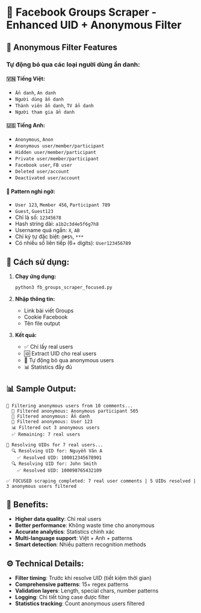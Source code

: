 # 🎯 Facebook Groups Scraper - Enhanced UID + Anonymous Filter

## 🚫 **Anonymous Filter Features**

### Tự động bỏ qua các loại người dùng ẩn danh:

#### **🇻🇳 Tiếng Việt:**
- `Ẩn danh`, `An danh`
- `Người dùng ẩn danh`
- `Thành viên ẩn danh`, `TV ẩn danh`
- `Người tham gia ẩn danh`

#### **🇺🇸 Tiếng Anh:**
- `Anonymous`, `Anon`
- `Anonymous user/member/participant`
- `Hidden user/member/participant` 
- `Private user/member/participant`
- `Facebook user`, `FB user`
- `Deleted user/account`
- `Deactivated user/account`

#### **🔢 Pattern nghi ngờ:**
- `User 123`, `Member 456`, `Participant 789`
- `Guest`, `Guest123`
- Chỉ là số: `12345678`
- Hash string dài: `a1b2c3d4e5f6g7h8`
- Username quá ngắn: `X`, `AB`
- Chỉ ký tự đặc biệt: `@#$%`, `***`
- Có nhiều số liên tiếp (6+ digits): `User123456789`

## 🚀 **Cách sử dụng:**

1. **Chạy ứng dụng:**
   ```bash
   python3 fb_groups_scraper_focused.py
   ```

2. **Nhập thông tin:**
   - Link bài viết Groups
   - Cookie Facebook
   - Tên file output

3. **Kết quả:**
   - ✅ Chỉ lấy real users
   - 🆔 Extract UID cho real users
   - 🚫 Tự động bỏ qua anonymous users
   - 📊 Statistics đầy đủ

## 📊 **Sample Output:**

```
🚫 Filtering anonymous users from 10 comments...
  🚫 Filtered anonymous: Anonymous participant 505
  🚫 Filtered anonymous: Ẩn danh
  🚫 Filtered anonymous: User 123
  📊 Filtered out 3 anonymous users
  ✅ Remaining: 7 real users

🔄 Resolving UIDs for 7 real users...
  🔍 Resolving UID for: Nguyễn Văn A
    ✅ Resolved UID: 100012345678901
  🔍 Resolving UID for: John Smith  
    ✅ Resolved UID: 100098765432109

✅ FOCUSED scraping completed: 7 real user comments | 5 UIDs resolved | 3 anonymous users filtered
```

## 🎯 **Benefits:**

- **Higher data quality**: Chỉ real users
- **Better performance**: Không waste time cho anonymous
- **Accurate analytics**: Statistics chính xác
- **Multi-language support**: Việt + Anh + patterns
- **Smart detection**: Nhiều pattern recognition methods

## ⚙️ **Technical Details:**

- **Filter timing**: Trước khi resolve UID (tiết kiệm thời gian)
- **Comprehensive patterns**: 15+ regex patterns
- **Validation layers**: Length, special chars, number patterns
- **Logging**: Chi tiết từng case được filter
- **Statistics tracking**: Count anonymous users filtered